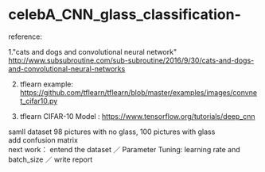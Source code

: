 # celebA_CNN_glass_classification-

reference:

1."cats and dogs and convolutional neural network" http://www.subsubroutine.com/sub-subroutine/2016/9/30/cats-and-dogs-and-convolutional-neural-networks

2. tflearn example: https://github.com/tflearn/tflearn/blob/master/examples/images/convnet_cifar10.py

3. tflearn CIFAR-10 Model : https://www.tensorflow.org/tutorials/deep_cnn

samll dataset 98 pictures with no glass, 100 pictures with glass
<br>
add confusion matrix
<br>
next work：
entend the dataset ／
Parameter Tuning: learning rate and batch_size ／
write report
<br/>

